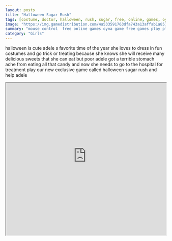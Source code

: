 ```yaml
---
layout: posts
title: "Halloween Sugar Rush"
tags: [costume, doctor, halloween, rush, sugar, free, online, games, oyna, game, free, games, play, play, games]
image: "https://img.gamedistribution.com/4a533591763dfa743a13affab1a85793.jpg"
summary: "mouse control  free online games oyna game free games play play games"
category: "Girls"
---
```


halloween is cute adele s favorite time of the year she loves to dress in fun costumes and go trick or treating because she knows she will receive many delicious sweets that she can eat but poor adele got a terrible stomach ache from eating all that candy and now she needs to go to the hospital for treatment play our new exclusive game called halloween sugar rush and help adele

<iframe width="100%" height="480px;" src="https://flash.gamedistribution.com?game=4a533591763dfa743a13affab1a85793"></iframe>
